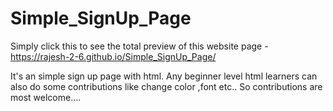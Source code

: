 # Simple_SignUp_Page
Simply click this to see the total preview of this website page - https://rajesh-2-6.github.io/Simple_SignUp_Page/

It's an simple sign up page with html. Any beginner level html learners can also do some contributions like change color ,font etc.. So contributions are most welcome....
